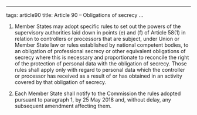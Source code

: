 

---
tags: article90
title: Article 90 – Obligations of secrecy
...

1.  Member States may adopt specific rules to set out the powers of the supervisory authorities laid down in points (e) and (f) of Article 58(1) in relation to controllers or processors that are subject, under Union or Member State law or rules established by national competent bodies, to an obligation of professional secrecy or other equivalent obligations of secrecy where this is necessary and proportionate to reconcile the right of the protection of personal data with the obligation of secrecy. Those rules shall apply only with regard to personal data which the controller or processor has received as a result of or has obtained in an activity covered by that obligation of secrecy.

2.  Each Member State shall notify to the Commission the rules adopted pursuant to paragraph 1, by 25 May 2018 and, without delay, any subsequent amendment affecting them.
